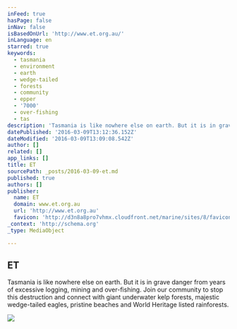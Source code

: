 ```yaml
---
inFeed: true
hasPage: false
inNav: false
isBasedOnUrl: 'http://www.et.org.au/'
inLanguage: en
starred: true
keywords:
  - tasmania
  - environment
  - earth
  - wedge-tailed
  - forests
  - community
  - epper
  - '7000'
  - over-fishing
  - tas
description: 'Tasmania is like nowhere else on earth. But it is in grave danger from years of excessive logging, mining and over-fishing. Join our community to stop this destruction and connect with giant underwater kelp forests, majestic wedge-tailed eagles, pristine beaches and World Heritage listed rainforests.'
datePublished: '2016-03-09T13:12:36.152Z'
dateModified: '2016-03-09T13:09:08.542Z'
author: []
related: []
app_links: []
title: ET
sourcePath: _posts/2016-03-09-et.md
published: true
authors: []
publisher:
  name: ET
  domain: www.et.org.au
  url: 'http://www.et.org.au'
  favicon: 'http://d3n8a8pro7vhmx.cloudfront.net/marine/sites/8/favicon_images/original/Environment_Tas_Logo_C_(1).jpg?1449181457'
_context: 'http://schema.org'
_type: MediaObject

---
```

<article style=""><h1>ET</h1><p>Tasmania is like nowhere else on earth. But it is in grave danger from years of excessive logging, mining and over-fishing. Join our community to stop this destruction and connect with giant underwater kelp forests, majestic wedge-tailed eagles, pristine beaches and World Heritage listed rainforests.</p><img src="https://s3-us-west-2.amazonaws.com/the-grid-img/p/8be854e639807e2152917dd91df9dade180b7e45.jpg" /></article>